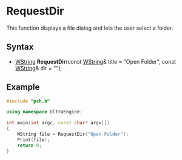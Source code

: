 # RequestDir #
This function displays a file dialog and lets the user select a folder.

## Syntax ##
- [WString](WString.md) **RequestDir**(const [WString](WString.md)& title = "Open Folder", const [WString](WString.md)& dir = "");

## Example ##
```c++
#include "pch.h"

using namespace UltraEngine;

int main(int argc, const char* argv[])
{
	WString file = RequestDir("Open Folder");
	Print(file);
	return 0;
}
```